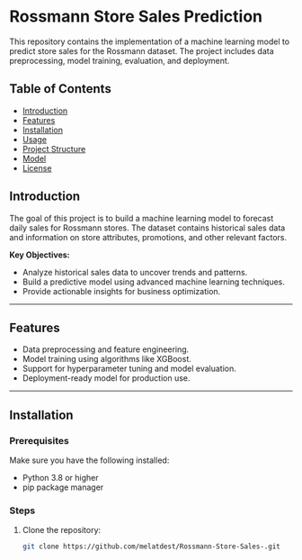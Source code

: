 # Rossmann Store Sales Prediction
This repository contains the implementation of a machine learning model to predict store sales for the Rossmann dataset. The project includes data preprocessing, model training, evaluation, and deployment.
## Table of Contents

- [Introduction](#introduction)
- [Features](#features)
- [Installation](#installation)
- [Usage](#usage)
- [Project Structure](#project-structure)
- [Model](#model)
- [License](#license)
## Introduction

The goal of this project is to build a machine learning model to forecast daily sales for Rossmann stores. The dataset contains historical sales data and information on store attributes, promotions, and other relevant factors.

**Key Objectives:**
- Analyze historical sales data to uncover trends and patterns.
- Build a predictive model using advanced machine learning techniques.
- Provide actionable insights for business optimization.

---

## Features

- Data preprocessing and feature engineering.
- Model training using algorithms like XGBoost.
- Support for hyperparameter tuning and model evaluation.
- Deployment-ready model for production use.

---

## Installation

### Prerequisites

Make sure you have the following installed:
- Python 3.8 or higher
- pip package manager

### Steps

1. Clone the repository:
   ```bash
   git clone https://github.com/melatdest/Rossmann-Store-Sales-.git
   